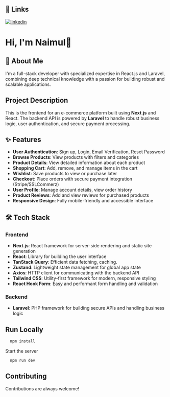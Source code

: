 
## 🔗 Links

[![linkedin](https://img.shields.io/badge/linkedin-0A66C2?style=for-the-badge&logo=linkedin&logoColor=white)](https://www.linkedin.com/in/root07)



# Hi, I'm Naimul👋


## 🚀 About Me
I'm a full-stack developer with specialized expertise in React.js and Laravel, combining deep technical knowledge with a passion for building robust and scalable applications.

## Project Description
This is the frontend for an e-commerce platform built using **Next.js** and React. The backend API is powered by **Laravel** to handle robust business logic, user authentication, and secure payment processing.


## ✨ Features

- **User Authentication**: Sign up, Login, Email Verification, Reset Password
- **Browse Products**: View products with filters and categories
- **Product Details**: View detailed information about each product
- **Shopping Cart**: Add, remove, and manage items in the cart
- **Wishlist**: Save products to view or purchase later
- **Checkout**: Place orders with secure payment integration (Stripe/SSLCommerz)
- **User Profile**: Manage account details, view order history
- **Product Reviews**: Add and view reviews for purchased products
- **Responsive Design**: Fully mobile-friendly and accessible interface


## 🛠️ Tech Stack
### **Frontend**
- **Next.js**: React framework for server-side rendering and static site generation
- **React**: Library for building the user interface
- **TanStack Query**: Efficient data fetching, caching.
- **Zustand**: Lightweight state management for global app state
- **Axios**: HTTP client for communicating with the backend API
- **Tailwind CSS**: Utility-first framework for modern, responsive styling
- **React Hook Form**: Easy and performant form handling and validation

### **Backend**
- **Laravel**: PHP framework for building secure APIs and handling business logic


## Run Locally

```bash
  npm install
```

Start the server

```bash
  npm run dev
```


## Contributing

Contributions are always welcome!



